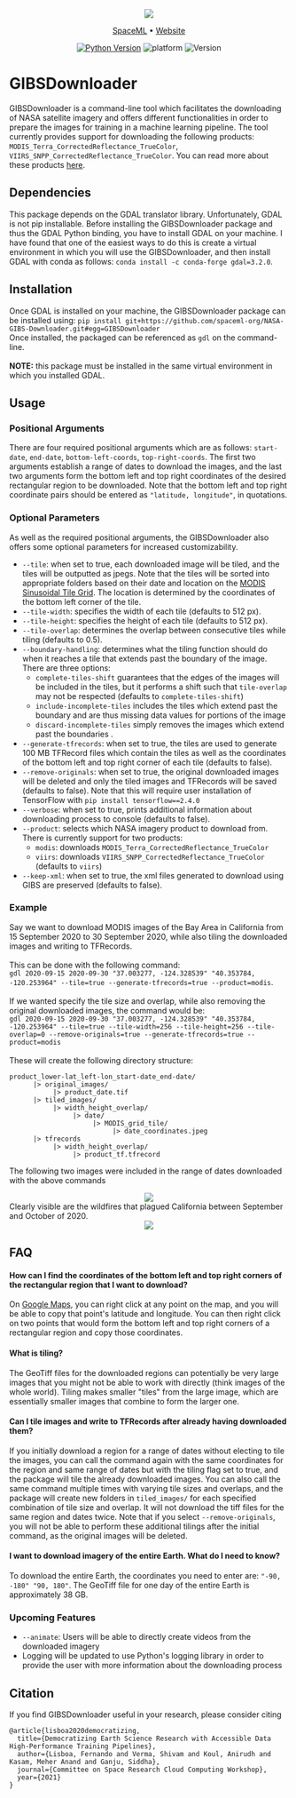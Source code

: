 <div align="center">

<img src="images/earth_banner.png" >

<p align="center">
  <a href="https://arxiv.org/abs/2012.10610">SpaceML</a> •
  <a href="http://spaceml.org/">Website</a>
</p>


[![Python Version](https://img.shields.io/badge/Python-3.6%20|%203.7%20|%203.8-green.svg)](https://www.python.org/)
![platform](https://img.shields.io/badge/Platform-Windows%20%7C%20macOS%20%7C%20Linux-lightgrey)
![Version](https://img.shields.io/badge/Version-1.0.0-blue)

</div>

# GIBSDownloader
GIBSDownloader is a command-line tool which facilitates the downloading of NASA satellite imagery and offers different functionalities in order to prepare the images for training in a machine learning pipeline. The tool currently provides support for downloading the following products: `MODIS_Terra_CorrectedReflectance_TrueColor`, `VIIRS_SNPP_CorrectedReflectance_TrueColor`. You can read more about these products [here](https://wiki.earthdata.nasa.gov/display/GIBS/GIBS+Available+Imagery+Products#expand-CorrectedReflectance17Products).  

## Dependencies 
This package depends on the GDAL translator library. Unfortunately, GDAL is not pip installable. Before installing the GIBSDownloader package and thus the GDAL Python binding, you have to install GDAL on your machine. I have found that one of the easiest ways to do this is create a virtual environment in which you will use the GIBSDownloader, and then install GDAL with conda as follows: ``conda install -c conda-forge gdal=3.2.0``.

## Installation
Once GDAL is installed on your machine, the GIBSDownloader package can be installed using: `pip install git+https://github.com/spaceml-org/NASA-GIBS-Downloader.git#egg=GIBSDownloader`  
Once installed, the packaged can be referenced as `gdl` on the command-line.  
\
**NOTE:** this package must be installed in the same virtual environment in which you installed GDAL.

## Usage
### Positional Arguments
There are four required positional arguments which are as follows:
`start-date`, `end-date`, `bottom-left-coords`, `top-right-coords`. The first two arguments establish a range of dates to download the images, and the last two arguments form the bottom left and top right coordinates of the desired rectangular region to be downloaded. Note that the bottom left and top right coordinate pairs should be entered as `"latitude, longitude"`, in quotations.

### Optional Parameters
As well as the required positional arguments, the GIBSDownloader also offers some optional parameters for increased customizability.  
* `--tile`: when set to true, each downloaded image will be tiled, and the tiles will be outputted as jpegs. Note that the tiles will be sorted into appropriate folders based on their date and location on the [MODIS Sinusoidal Tile Grid](https://modis-land.gsfc.nasa.gov/MODLAND_grid.html). The location is determined by the coordinates of the bottom left corner of the tile.
* `--tile-width`: specifies the width of each tile (defaults to 512 px).  
* `--tile-height`: specifies the height of each tile (defaults to 512 px).  
* `--tile-overlap`: determines the overlap between consecutive tiles while tiling (defaults to 0.5).  
* `--boundary-handling`: determines what the tiling function should do when it reaches a tile that extends past the boundary of the image. There are three options: 
    - `complete-tiles-shift` guarantees that the edges of the images will be included in the tiles, but it performs a shift such that `tile-overlap` may not be respected (defaults to `complete-tiles-shift`)
    - `include-incomplete-tiles` includes the tiles which extend past the boundary and are thus missing data values for portions of the image
    - `discard-incomplete-tiles` simply removes the images which extend past the boundaries . 
* `--generate-tfrecords`: when set to true, the tiles are used to generate 100 MB TFRecord files which contain the tiles as well as the coordinates of the bottom left and top right corner of each tile (defaults to false).    
* `--remove-originals`: when set to true, the original downloaded images will be deleted and only the tiled images and TFRecords will be saved (defaults to false).  Note that this will require user installation of TensorFlow with `pip install tensorflow==2.4.0`
* `--verbose`: when set to true, prints additional information about downloading process to console (defaults to false).
* `--product`: selects which NASA imagery product to download from. There is currently support for two products:
    - `modis`: downloads `MODIS_Terra_CorrectedReflectance_TrueColor`
    - `viirs`: downloads `VIIRS_SNPP_CorrectedReflectance_TrueColor` (defaults to `viirs`)
* `--keep-xml`: when set to true, the xml files generated to download using GIBS are preserved (defaults to false).

### Example 
Say we want to download MODIS images of the Bay Area in California from 15 September 2020 to 30 September 2020, while also tiling the downloaded images and writing to TFRecords.  
\
This can be done with the following command:  
`gdl 2020-09-15 2020-09-30 "37.003277, -124.328539" "40.353784, -120.253964" --tile=true --generate-tfrecords=true --product=modis`.  
\
If we wanted specify the tile size and overlap, while also removing the original downloaded images, the command would be:  
`gdl 2020-09-15 2020-09-30 "37.003277, -124.328539" "40.353784, -120.253964" --tile=true --tile-width=256 --tile-height=256 --tile-overlap=0 --remove-originals=true --generate-tfrecords=true --product=modis`  
\
These will create the following directory structure: 

```
product_lower-lat_left-lon_start-date_end-date/
      |> original_images/
           |> product_date.tif
      |> tiled_images/
           |> width_height_overlap/
                |> date/
                     |> MODIS_grid_tile/
                          |> date_coordinates.jpeg
      |> tfrecords
           |> width_height_overlap/
                |> product_tf.tfrecord
```
The following two images were included in the range of dates downloaded with the above commands

<div align="center">
<img src="images/california_fire1.jpeg" >
</div>
Clearly visible are the wildfires that plagued California between September and October of 2020.
<div align="center">
<img src="images/california_fire2.jpeg" >
</div>

## FAQ
#### How can I find the coordinates of the bottom left and top right corners of the rectangular region that I want to download?
On [Google Maps](https://www.google.com/maps), you can right click at any point on the map, and you will be able to copy that point's latitude and longitude. You can then right click on two points that would form the bottom left and top right corners of a rectangular region and copy those coordinates.

#### What is tiling?
The GeoTiff files for the downloaded regions can potentially be very large images that you might not be able to work with directly (think images of the whole world). Tiling makes smaller "tiles" from the large image, which are essentially smaller images that combine to form the larger one.

#### Can I tile images and write to TFRecords after already having downloaded them?
If you initially download a region for a range of dates without electing to tile the images, you can call the command again with the same coordinates for the region and same range of dates but with the tiling flag set to true, and the package will tile the already downloaded images. You can also call the same command multiple times with varying tile sizes and overlaps, and the package will create new folders in `tiled_images/` for each specified combination of tile size and overlap. It will not download the tiff files for the same region and dates twice. Note that if you select `--remove-originals`, you will not be able to perform these additional tilings after the initial command, as the original images will be deleted.

#### I want to download imagery of the entire Earth. What do I need to know?
To download the entire Earth, the coordinates you need to enter are: `"-90, -180" "90, 180"`. The GeoTiff file for one day of the entire Earth is approximately 38 GB.

### Upcoming Features
* `--animate`: Users will be able to directly create videos from the downloaded imagery
* Logging will be updated to use Python's logging library in order to provide the user with more information about the downloading process

## Citation
If you find GIBSDownloader useful in your research, please consider citing
```
@article{lisboa2020democratizing,
  title={Democratizing Earth Science Research with Accessible Data High-Performance Training Pipelines},
  author={Lisboa, Fernando and Verma, Shivam and Koul, Anirudh and Kasam, Meher Anand and Ganju, Siddha},
  journal={Committee on Space Research Cloud Computing Workshop},
  year={2021}
}
```